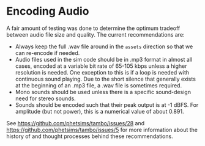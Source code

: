Encoding Audio
==============

A fair amount of testing was done to determine the optimum tradeoff between audio file size and quality.  The
current recommendations are:

+ Always keep the full .wav file around in the `assets` direction so that we can re-encode if needed.
+ Audio files used in the sim code should be in .mp3 format in almost all cases, encoded at a variable bit rate of
  65-105 kbps unless a higher resolution is needed.  One exception to this is if a loop is needed with continuous sound
  playing.  Due to the short silence that generally exists at the beginning of an .mp3 file, a .wav file is sometimes
  required. 
+ Mono sounds should be used unless there is a specific sound-design need for stereo sounds.
+ Sounds should be encoded such that their peak output is at -1 dBFS.  For amplitude (but not power), this is a
  numerical value of about 0.891.

See https://github.com/phetsims/tambo/issues/28 and https://github.com/phetsims/tambo/issues/5 for more information
about the history of and thought processes behind these recommendations.
 
